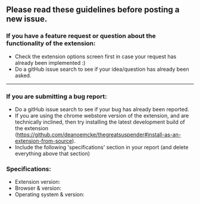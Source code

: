 ## Please read these guidelines before posting a new issue.

### If you have a feature request or question about the functionality of the extension:
- Check the extension options screen first in case your request has already been implemented :)
- Do a gitHub issue search to see if your idea/question has already been asked.

-------------------------------------------------------------

### If you are submitting a bug report:
- Do a gitHub issue search to see if your bug has already been reported.
- If you are using the chrome webstore version of the extension, and are technically inclined, then try installing the latest development build of the extension (https://github.com/deanoemcke/thegreatsuspender#install-as-an-extension-from-source).
- Include the following 'specifications' section in your report (and delete everything above that section)

### Specifications:
- Extension version:
- Browser & version:
- Operating system & version:
